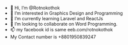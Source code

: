 - 👋 Hi, I’m @Rotnokothok
- 👀 I’m interested in Graphics Design and Programming 
- 🌱 I’m currently learning Laravel and ReactJs
- 💞️ I’m looking to collaborate on Word Programming.
- 📫 my facebook id is same eeb.com/rotnokothok
- My Contact number is +8801950839247

<!---
Rotnokothok/Rotnokothok is a ✨ special ✨ repository because its `README.md` (this file) appears on your GitHub profile.
You can click the Preview link to take a look at your changes.
--->
